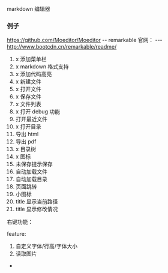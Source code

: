 
markdown 编辑器

### 例子

https://github.com/Moeditor/Moeditor
-- remarkable 官网：
--- http://www.bootcdn.cn/remarkable/readme/


1. x 添加菜单栏
2. x markdown 格式支持
3. x 添加代码高亮
4. x 新建文件
5. x 打开文件
6. x 保存文件
7. x 文件列表
8. x 打开 debug 功能
9. 打开最近文件
10. x 打开目录
11. 导出 html
12. 导出 pdf
13. x 目录树
14. x 图标
15. 未保存提示保存
16. 自动加载文件
17. 自动加载目录
18. 页面跳转
19. 小图标
20. title 显示当前路径
21. title 显示修改情况


右键功能：

feature:
1. 自定义字体/行高/字体大小
2. 读取图片







































-
